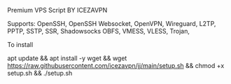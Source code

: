 Premium VPS Script BY ICEZAVPN

Supports: OpenSSH, OpenSSH Websocket, OpenVPN, Wireguard, L2TP, PPTP, SSTP, SSR, Shadowsocks OBFS, VMESS, VLESS, Trojan,

To install

apt update && apt install -y wget && wget https://raw.githubusercontent.com/icezavpn/jj/main/setup.sh && chmod +x setup.sh && ./setup.sh
